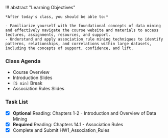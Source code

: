 !!! abstract "Learning Objectives"

    *After today's class, you should be able to:*
    
    - Familiarize yourself with the foundational concepts of data mining and effectively navigate the course website and materials to access lectures, assignments, resources, and support.
    - Understand and apply association rule mining techniques to identify patterns, relationships, and correlations within large datasets, including the concepts of support, confidence, and lift.

### Class Agenda

- Course Overview
- Introduction Slides
- `[5 min]` Break
- Association Rules Slides

### Task List

- [x] **Optional** Reading: Chapters 1-2 - Introduction and Overview of Data Mining
- [x] **Required** Reading: Chapters 14.1 - Association Rules
- [x] Complete and Submit HW1_Association_Rules